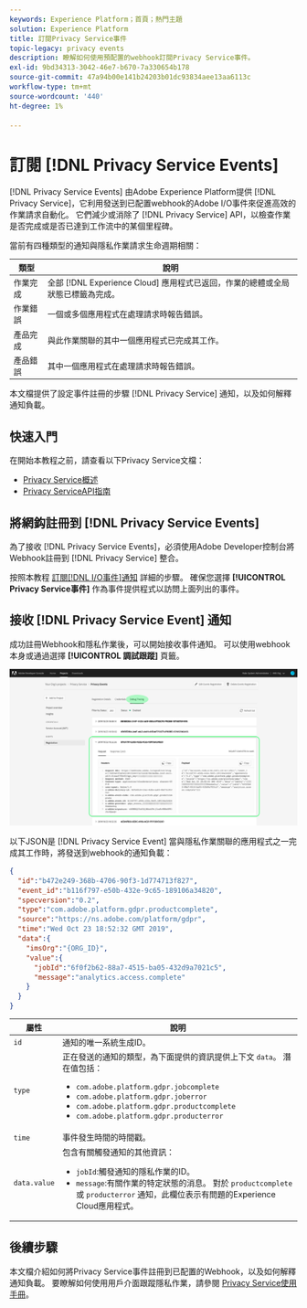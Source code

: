 ```yaml
---
keywords: Experience Platform；首頁；熱門主題
solution: Experience Platform
title: 訂閱Privacy Service事件
topic-legacy: privacy events
description: 瞭解如何使用預配置的webhook訂閱Privacy Service事件。
exl-id: 9bd34313-3042-46e7-b670-7a330654b178
source-git-commit: 47a94b00e141b24203b01dc93834aee13aa6113c
workflow-type: tm+mt
source-wordcount: '440'
ht-degree: 1%

---
```


# 訂閱 [!DNL Privacy Service Events]

[!DNL Privacy Service Events] 由Adobe Experience Platform提供 [!DNL Privacy Service]，它利用發送到已配置webhook的Adobe I/O事件來促進高效的作業請求自動化。 它們減少或消除了 [!DNL Privacy Service] API，以檢查作業是否完成或是否已達到工作流中的某個里程碑。

當前有四種類型的通知與隱私作業請求生命週期相關：

| 類型 | 說明 |
| --- | --- |
| 作業完成 | 全部 [!DNL Experience Cloud] 應用程式已返回，作業的總體或全局狀態已標籤為完成。 |
| 作業錯誤 | 一個或多個應用程式在處理請求時報告錯誤。 |
| 產品完成 | 與此作業關聯的其中一個應用程式已完成其工作。 |
| 產品錯誤 | 其中一個應用程式在處理請求時報告錯誤。 |

本文檔提供了設定事件註冊的步驟 [!DNL Privacy Service] 通知，以及如何解釋通知負載。

## 快速入門

在開始本教程之前，請查看以下Privacy Service文檔：

* [Privacy Service概述](./home.md)
* [Privacy ServiceAPI指南](./api/overview.md)

## 將網鈎註冊到 [!DNL Privacy Service Events]

為了接收 [!DNL Privacy Service Events]，必須使用Adobe Developer控制台將Webhook註冊到 [!DNL Privacy Service] 整合。

按照本教程 [訂閱[!DNL I/O事件]通知](../observability/alerts/subscribe.md) 詳細的步驟。 確保您選擇 **[!UICONTROL Privacy Service事件]** 作為事件提供程式以訪問上面列出的事件。

## 接收 [!DNL Privacy Service Event] 通知

成功註冊Webhook和隱私作業後，可以開始接收事件通知。 可以使用webhook本身或通過選擇 **[!UICONTROL 調試跟蹤]** 頁籤。

![](images/privacy-events/debug-tracing.png)

以下JSON是 [!DNL Privacy Service Event] 當與隱私作業關聯的應用程式之一完成其工作時，將發送到webhook的通知負載：

```json
{
  "id":"b472e249-368b-4706-90f3-1d774713f827",
  "event_id":"b116f797-e50b-432e-9c65-189106a34820",
  "specversion":"0.2",
  "type":"com.adobe.platform.gdpr.productcomplete",
  "source":"https://ns.adobe.com/platform/gdpr",
  "time":"Wed Oct 23 18:52:32 GMT 2019",
  "data":{
    "imsOrg":"{ORG_ID}",
    "value":{
      "jobId":"6f0f2b62-88a7-4515-ba05-432d9a7021c5",
      "message":"analytics.access.complete"
    }
  }
}
```

| 屬性 | 說明 |
| --- | --- |
| `id` | 通知的唯一系統生成ID。 |
| `type` | 正在發送的通知的類型，為下面提供的資訊提供上下文 `data`。 潛在值包括： <ul><li>`com.adobe.platform.gdpr.jobcomplete`</li><li>`com.adobe.platform.gdpr.joberror`</li><li>`com.adobe.platform.gdpr.productcomplete`</li><li>`com.adobe.platform.gdpr.producterror`</li></ul> |
| `time` | 事件發生時間的時間戳。 |
| `data.value` | 包含有關觸發通知的其他資訊： <ul><li>`jobId`:觸發通知的隱私作業的ID。</li><li>`message`:有關作業的特定狀態的消息。 對於 `productcomplete` 或 `producterror` 通知，此欄位表示有問題的Experience Cloud應用程式。</li></ul> |

## 後續步驟

本文檔介紹如何將Privacy Service事件註冊到已配置的Webhook，以及如何解釋通知負載。 要瞭解如何使用用戶介面跟蹤隱私作業，請參閱 [Privacy Service使用手冊](./ui/user-guide.md)。
